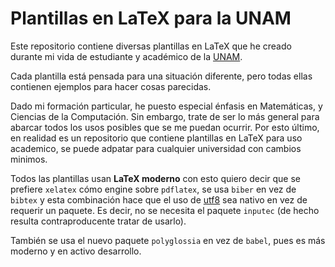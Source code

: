 # Plantillas en LaTeX para la UNAM

Este repositorio contiene diversas plantillas en LaTeX que he creado durante mi vida de estudiante y académico de la [UNAM](https://www.unam.mx/).

Cada plantilla está pensada para una situación diferente, pero todas ellas contienen ejemplos para hacer cosas parecidas.

Dado mi formación particular, he puesto especial énfasis en Matemáticas, y Ciencias de la Computación. Sin embargo, trate de ser lo más general para abarcar todos los usos posibles que se me puedan ocurrir. Por esto último, en realidad es un repositorio que contiene plantillas en LaTeX para uso academico, se puede adpatar para cualquier universidad con cambios minimos.

Todos las plantillas usan **LaTeX moderno** con esto quiero decir que se prefiere `xelatex` cómo engine sobre `pdflatex`, se usa `biber` en vez de `bibtex` y esta combinación hace que el uso de [utf8](https://en.wikipedia.org/wiki/UTF-8) sea nativo en vez de requerir un paquete. Es decir, no se necesita el paquete `inputec` (de hecho resulta contraproducente tratar de usarlo).

También se usa el nuevo paquete `polyglossia` en vez de `babel`, pues es más moderno y en activo desarrollo.
